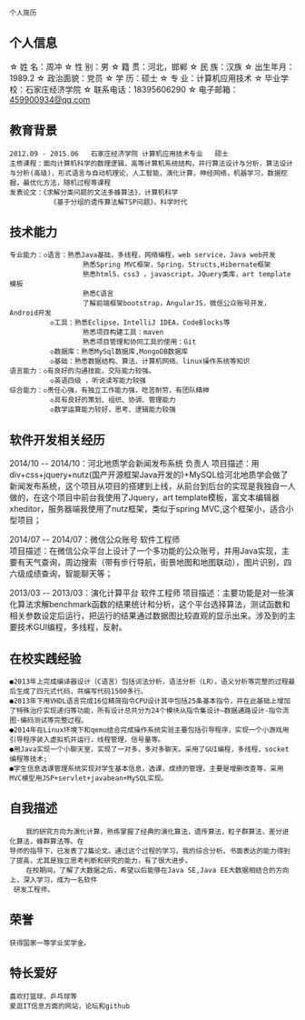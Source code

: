 ﻿	
	个人简历	
## 个人信息
☆ 姓    名：周冲                         ☆ 性    别：男
☆ 籍    贯：河北，邯郸                   ☆ 民    族：汉族
☆ 出生年月：1989.2                       ☆ 政治面貌：党员
☆ 学    历：硕士                         ☆ 专    业：计算机应用技术
☆ 毕业学校：石家庄经济学院               ☆ 联系电话：18395606290	
☆ 电子邮箱：459900934@qq.com

## 教育背景	
	
	2012.09 - 2015.06	石家庄经济学院	计算机应用技术专业	硕士	
	主修课程：面向计算机科学的数理逻辑，高等计算机系统结构，并行算法设计与分析，算法设计与分析(高级)，形式语言与自动机理论，人工智能，演化计算，神经网络，机器学习，数据挖掘，最优化方法，随机过程等课程	
	发表论文：《求解分类问题的文法多蜂算法》，计算机科学
			  《基于分组的遗传算法解TSP问题》，科学时代

## 技术能力
	专业能力：◇语言：熟悉Java基础，多线程，网络编程，web service，Java web开发
					  熟悉Spring MVC框架，Spring，Structs,Hibernate框架
					  熟悉html5，css3 ，javascript，JQuery类库，art template模板
					  熟悉C语言
					  了解前端框架bootstrap，AngularJS，微信公众账号开发，Android开发 
			  ◇工具：熟悉Eclipse，IntelliJ IDEA，CodeBlocks等
			  		  熟悉项目构建工具：maven
					  熟悉项目管理和协同工具的使用：Git
			  ◇数据库：熟悉MySql数据库,MongoDB数据库
			  ◇基础：熟悉数据结构、算法、计算机网络、linux操作系统等知识
	语言能力：◇有良好的沟通技能，交际能力较强。
			  ◇英语四级 ，听说读写能力较强
	综合能力：◇责任心强，有独立工作能力强，吃苦耐劳，有团队精神
			  ◇具有良好的策划、组织、协调、管理能力
			  ◇数学运算能力较好，思考、逻辑能力较强

## 软件开发相关经历	
	
2014/10 -- 2014/10：河北地质学会新闻发布系统	负责人	
	项目描述：用div+css+jquery+nutz(国产开源框架Java开发的)+MySQL给河北地质学会做了新闻发布系统，这个项目从项目的搭建到上线，从前台到后台的实现是我独自一人做的，在这个项目中前台我使用了Jquery，art template模板，富文本编辑器xheditor，服务器端我使用了nutz框架，类似于spring MVC,这个框架小，适合小型项目；
	
2014/07 -- 2014/07：微信公众账号	软件工程师	
	项目描述：在微信公众平台上设计了一个多功能的公众账号，并用Java实现，主要有天气查询，周边搜索（带有步行导航，街景地图和地图联动），图片识别，四六级成绩查询，智能聊天等；

2013/03 -- 2013/03：演化计算平台 软件工程师	
	项目描述：主要功能是对一些演化算法求解benchmark函数的结果统计和分析，这个平台选择算法，测试函数和相关参数设定后运行，把运行的结果通过数据图比较直观的显示出来。涉及到的主要技术GUI编程，多线程，反射。

## 在校实践经验
	●2013年上完成编译器设计（C语言）包括词法分析，语法分析（LR），语义分析等完整的过程最后生成了四元式代码，共编写代码1500多行。
	●2013年下用VHDL语言完成16位精简指令CPU设计其中包括25条基本指令，并在此基础上增加了特殊治疗实现递归等功能，所有设计总共分为24个模块从指令集设计—数据通路设计-指令流图-编码测试等完整过程。
	●2014年在Linux环境下和qemu结合完成操作系统实验主要包括引导程序，实现一个小游戏用引导程序装入虚拟机并运行，线程管理，信号量等。
	●用Java实现一个小聊天室，实现了一对多，多对多聊天。采用了GUI编程，多线程，socket编程等技术;
	●学生信息选课管理系统实现对学生基本信息，选课，成绩的管理，主要是增删改查等，采用MVC模型用JSP+servlet+javabean+MySQL实现。
## 自我描述
	    我的研究方向为演化计算，熟练掌握了经典的演化算法，遗传算法，粒子群算法，差分进化算法，蜂群算法等。在
	导师的指导下，已发表了2篇论文。通过这个过程的学习，我的综合分析，书面表达的能力得到了提高，尤其是独立思考判断和研究的能力，有了很大进步。
	    在校期间，了解了大数据之后，希望以后能够在Java SE,Java EE大数据相结合的方向上，深入学习，成为一名软件
	 研发工程师。

## 荣誉
	
	获得国家一等学业奖学金。
	
## 特长爱好	
	
	喜欢打篮球，乒乓球等
	爱逛IT信息方面的网站，论坛和github	
